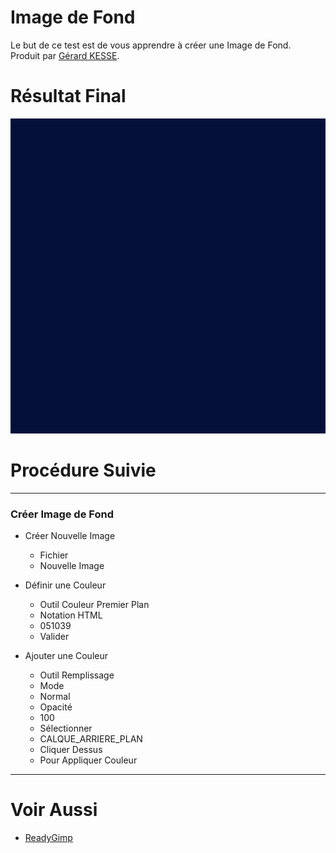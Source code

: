 # Image de Fond 

Le but de ce test est de vous apprendre à créer une Image de Fond.  
Produit par 
[Gérard KESSE](https://github.com/gkesse/ "https://github.com/gkesse").

# Résultat Final

![Image_Fond.png](https://raw.githubusercontent.com/gkesse/ReadyGimp/master/Forme_Geometrique/Image_Fond.png)

# Procédure Suivie
---
### Créer Image de Fond

* Créer Nouvelle Image
    * Fichier
    * Nouvelle Image

* Définir une Couleur
    * Outil Couleur Premier Plan
    * Notation HTML
    * 051039
    * Valider

* Ajouter une Couleur
    * Outil Remplissage
    * Mode
    * Normal
    * Opacité
    * 100
    * Sélectionner
    * CALQUE_ARRIERE_PLAN
    * Cliquer Dessus
    * Pour Appliquer Couleur
---
# Voir Aussi

* [ReadyGimp](https://github.com/gkesse/ReadyGimp/#sommaire "ReadyGimp")
